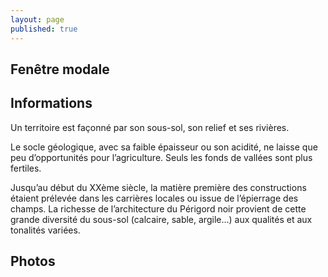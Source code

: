```yaml
---
layout: page
published: true
---
```


## Fenêtre modale

## Informations
Un territoire est façonné par son sous-sol, son relief et ses rivières.

Le socle géologique, avec sa faible épaisseur ou son acidité, ne laisse que peu d’opportunités pour l’agriculture. Seuls les fonds de vallées sont plus fertiles.

Jusqu’au début du XXème siècle, la matière première des constructions étaient prélevée dans les carrières locales ou issue de l’épierrage des champs. La richesse de l’architecture du Périgord noir provient de cette grande diversité du sous-sol (calcaire, sable, argile…) aux qualités et aux tonalités variées.

## Photos
